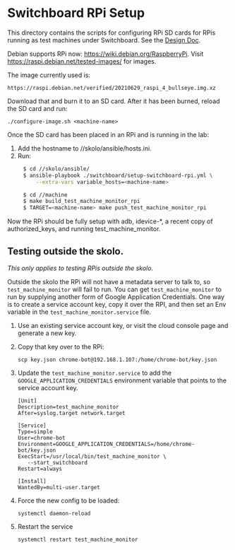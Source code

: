 # Switchboard RPi Setup

This directory contains the scripts for configuring RPi SD cards for RPis
running as test machines under Switchboard. See the
[Design Doc](http://go/skia-switchboard).

Debian supports RPi now: https://wiki.debian.org/RaspberryPi. Visit
https://raspi.debian.net/tested-images/ for images.

The image currently used is:

    https://raspi.debian.net/verified/20210629_raspi_4_bullseye.img.xz

Download that and burn it to an SD card. After it has been burned, reload the SD
card and run:

    ./configure-image.sh <machine-name>

Once the SD card has been placed in an RPi and is running in the lab:

1. Add the hostname to //skolo/ansible/hosts.ini.
2. Run:

```bash
     $ cd //skolo/ansible/
     $ ansible-playbook ./switchboard/setup-switchboard-rpi.yml \
         --extra-vars variable_hosts=<machine-name>

     $ cd //machine
     $ make build_test_machine_monitor_rpi
     $ TARGET=<machine-name> make push_test_machine_monitor_rpi
```

Now the RPi should be fully setup with adb, idevice-\*, a recent copy of
authorized_keys, and running test_machine_monitor.

## Testing outside the skolo.

_This only applies to testing RPis outside the skolo._

Outside the skolo the RPi will not have a metadata server to talk to, so
`test_machine_monitor` will fail to run. You can get `test_machine_monitor` to
run by supplying another form of Google Application Credentials. One way is to
create a service account key, copy it over the RPI, and then set an Env variable
in the `test_machine_monitor.service` file.

1.  Use an existing service account key, or visit the cloud console page and
    generate a new key.
2.  Copy that key over to the RPi:

        scp key.json chrome-bot@192.168.1.107:/home/chrome-bot/key.json

3.  Update the `test_machine_monitor.service` to add the
    `GOOGLE_APPLICATION_CREDENTIALS` environment variable that points to the
    service account key.

        [Unit]
        Description=test_machine_monitor
        After=syslog.target network.target

        [Service]
        Type=simple
        User=chrome-bot
        Environment=GOOGLE_APPLICATION_CREDENTIALS=/home/chrome-bot/key.json
        ExecStart=/usr/local/bin/test_machine_monitor \
           --start_switchboard
        Restart=always

        [Install]
        WantedBy=multi-user.target

4.  Force the new config to be loaded:

        systemctl daemon-reload

5.  Restart the service

        systemctl restart test_machine_monitor
